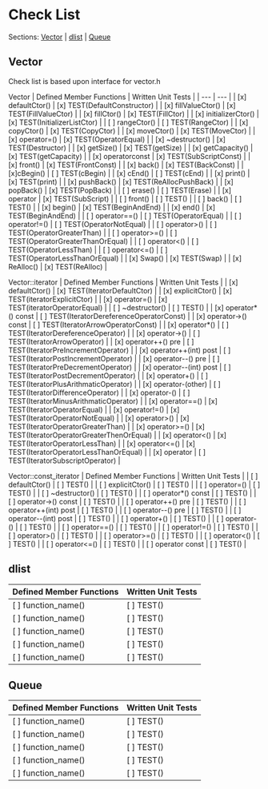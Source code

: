 # Check List    

Sections: [Vector](#vector) | [dlist](#dlist) | [Queue](#queue)

## Vector
Check list is based upon interface for vector.h

Vector<T>
| Defined Member Functions | Written Unit Tests |
| --- | --- |
| [x] defaultCtor() | [x] TEST(DefaultConstructor) |
| [x] fillValueCtor() | [x] TEST(FillValueCtor) |
| [x] fillCtor() | [x] TEST(FillCtor) |
| [x] initializerCtor() | [x] TEST(InitializerListCtor) |
| [ ] rangeCtor() | [ ] TEST(RangeCtor) |
| [x] copyCtor() | [x] TEST(CopyCtor) |
| [x] moveCtor() | [x] TEST(MoveCtor) |
| [x] operator=() | [x] TEST(OperatorEqual) |
| [x] ~destructor() | [x] TEST(Destructor) |
| [x] getSize() | [x] TEST(getSize) |
| [x] getCapacity() | [x] TEST(getCapacity) |
| [x] operator[]()const | [x] TEST(SubScriptConst) |
| [x] front() | [x] TEST(FrontConst) |
| [x] back() | [x] TEST(BackConst) |
| [x]cBegin() | [ ] TEST(cBegin) |
| [x] cEnd() | [ ] TEST(cEnd) |
| [x] print() | [x] TEST(print) |
| [x] pushBack() | [x] TEST(ReAllocPushBack) |
| [x] popBack() | [x] TEST(PopBack) |
| [ ] erase() | [ ] TEST(Erase) |
| [x] operator[]() | [x] TEST(SubScript) |
| [ ] front() | [ ] TEST() |
| [ ] back() | [ ] TEST() |
| [x] begin() | [x] TEST(BeginAndEnd) |
| [x] end() | [x] TEST(BeginAndEnd) |
| [ ] operator==() | [ ] TEST(OperatorEqual) |
| [ ] operator!=() | [ ] TEST(OperatorNotEqual) |
| [ ] operator>() | [ ] TEST(OperatorGreaterThan) |
| [ ] operator>=() | [ ] TEST(OperatorGreaterThanOrEqual) |
| [ ] operator<() | [ ] TEST(OperatorLessThan) |
| [ ] operator<=() | [ ] TEST(OperatorLessThanOrEqual) |
| [x] Swap() | [x] TEST(Swap) |
| [x] ReAlloc() | [x] TEST(ReAlloc) |

Vector<T>::iterator
| Defined Member Functions | Written Unit Tests |
| [x] defaultCtor() | [x] TEST(IteratorDefaultCtor) |
| [x] explicitCtor() | [x] TEST(iteratorExplicitCtor) |
| [x] operator=() | [x] TEST(iteratorOperatorEqual) |
| [ ] ~destructor() | [ ] TEST() |
| [x] operator*() const | [ ] TEST(IteratorDereferenceOperatorConst) |
| [x] operator->() const | [ ] TEST(IteratorArrowOperatorConst) |
| [x] operator*() | [ ] TEST(IteratorDereferenceOperator) |
| [x] operator->() | [ ] TEST(IteratorArrowOperator) |
| [x] operator++() pre | [ ] TEST(IteratorPreIncrementOperator) |
| [x] operator++(int) post | [ ] TEST(IteratorPostIncrementOperator) |
| [x] operator--() pre | [ ] TEST(IteratorPreDecrementOperator) |
| [x] operator--(int) post | [ ] TEST(IteratorPostDecrementOperator) |
| [x] operator+() | [ ] TEST(IteratorPlusArithmaticOperator) |
| [x] operator-(other) | [ ] TEST(IteratorDifferenceOperator) |
| [x] operator-() | [ ] TEST(IteratorMinusArithmaticOperator) |
| [x] operator==() | [x] TEST(IteratorOperatorEqual) |
| [x] operator!=() | [x] TEST(IteratorOperatorNotEqual) |
| [x] operator>() | [x] TEST(IteratorOperatorGreaterThan) |
| [x] operator>=() | [x] TEST(IteratorOperatorGreaterThenOrEqual) |
| [x] operator<() | [x] TEST(IteratorOperatorLessThan) |
| [x] operator<=() | [x] TEST(IteratorOperatorLessThanOrEqual) |
| [x] operator[]() | [ ] TEST(IteratorSubscriptOperator) |


Vector<T>::const_iterator
| Defined Member Functions | Written Unit Tests |
| [ ] defaultCtor() | [ ] TEST() |
| [ ] explicitCtor() | [ ] TEST() |
| [ ] operator=() | [ ] TEST() |
| [ ] ~destructor() | [ ] TEST() |
| [ ] operator*() const | [ ] TEST() |
| [ ] operator->() const | [ ] TEST() |
| [ ] operator++() pre | [ ] TEST() |
| [ ] operator++(int) post | [ ] TEST() |
| [ ] operator--() pre | [ ] TEST() |
| [ ] operator--(int) post | [ ] TEST() |
| [ ] operator+() | [ ] TEST() |
| [ ] operator-() | [ ] TEST() |
| [ ] operator==() | [ ] TEST() |
| [ ] operator!=() | [ ] TEST() |
| [ ] operator>() | [ ] TEST() |
| [ ] operator>=() | [ ] TEST() |
| [ ] operator<() | [ ] TEST() |
| [ ] operator<=() | [ ] TEST() |
| [ ] operator[]() const | [ ] TEST() |


## dlist

| Defined Member Functions | Written Unit Tests |
| --- | --- |
| [ ] function_name() | [ ] TEST() |
| [ ] function_name() | [ ] TEST() |
| [ ] function_name() | [ ] TEST() |
| [ ] function_name() | [ ] TEST() |
| [ ] function_name() | [ ] TEST() |


## Queue

| Defined Member Functions | Written Unit Tests |
| --- | --- |
| [ ] function_name() | [ ] TEST() |
| [ ] function_name() | [ ] TEST() |
| [ ] function_name() | [ ] TEST() |
| [ ] function_name() | [ ] TEST() |
| [ ] function_name() | [ ] TEST() |


